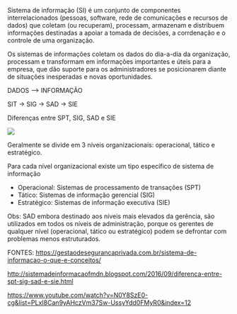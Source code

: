 Sistema de informação (SI) é um conjunto de componentes interrelacionados (pessoas, software, rede de comunicações e recursos de dados) que coletam (ou recuperam), processam, armazenam e distribuem informações destinadas a apoiar a tomada de decisões, a corrdenação e o controle de uma organização.

Os sistemas de informações coletam os dados do dia-a-dia da organização, processam e transformam em informações importantes e úteis para a empresa, que dão suporte para os administradores se posicionarem diante de situações inesperadas e novas oportunidades.

DADOS --> INFORMAÇÃO

SIT -> SIG -> SAD -> SIE

Diferenças entre SPT, SIG, SAD e SIE

<img src="assets/nivel.jpg">

Geralmente se divide em 3 níveis organizacionais: operacional, tático e estratégico.

Para cada nível organizacional existe um tipo específico de sistema de informação

- Operacional: Sistemas de processamento de transações (SPT)
- Tático: Sistemas de informação gerencial (SIG)
- Estratégico: Sistemas de informação executiva (SIE)

Obs: SAD embora destinado aos níveis mais elevados da gerência, são utilizados em todos os níveis de administração, porque os gerentes de qualquer nível (operacional, tático ou estratégico) podem se defrontar com problemas menos estruturados.


FONTES:
https://gestaodesegurancaprivada.com.br/sistema-de-informacao-o-que-e-conceitos/



http://sistemadeinformacaofmdn.blogspot.com/2016/09/diferenca-entre-spt-sig-sad-e-sie.html

https://www.youtube.com/watch?v=N0Y8SzE0-cg&list=PLxI8Can9yAHczVm37Sw-UssyYdd0FMyR0&index=12
